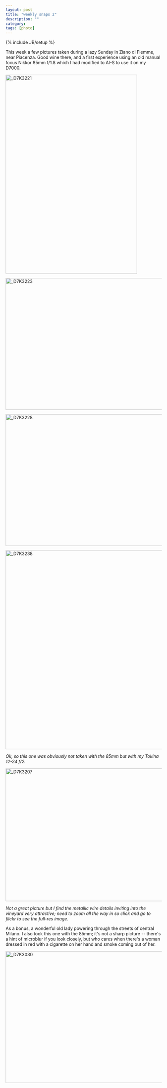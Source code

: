 ```yaml
---
layout: post
title: "weekly snaps 2"
description: ""
category: 
tags: [photo]
---
```

{% include JB/setup %}

This week a few pictures taken during a lazy Sunday in Ziano di Fiemme, near Piacenza. Good wine there, and a first experience using an old manual focus Nikkor 85mm f/1.8 which I had modified to AI-S to use it on my D7000.

<a href="http://www.flickr.com/photos/aadm/7600000200/" title="_D7K3221 by aadm, on Flickr"><img src="http://farm8.staticflickr.com/7250/7600000200_23b7746341_z.jpg" width="424" height="640" alt="_D7K3221"></a>

<a href="http://www.flickr.com/photos/aadm/7600018256/" title="_D7K3223 by aadm, on Flickr"><img src="http://farm8.staticflickr.com/7126/7600018256_6498a32eb1_z.jpg" width="640" height="424" alt="_D7K3223"></a>

<a href="http://www.flickr.com/photos/aadm/7600028908/" title="_D7K3228 by aadm, on Flickr"><img src="http://farm8.staticflickr.com/7111/7600028908_d3c6a8a0ab_z.jpg" width="640" height="424" alt="_D7K3228"></a>

<a href="http://www.flickr.com/photos/aadm/7600039020/" title="_D7K3238 by aadm, on Flickr"><img src="http://farm9.staticflickr.com/8016/7600039020_f902c885af_z.jpg" width="640" height="640" alt="_D7K3238"></a>

*Ok, so this one was obviously not taken with the 85mm but with my Tokina 12-24 f/2.*

<a href="http://www.flickr.com/photos/aadm/7600106286/" title="_D7K3207 by aadm, on Flickr"><img src="http://farm8.staticflickr.com/7121/7600106286_f4e519e421_z.jpg" width="640" height="427" alt="_D7K3207"></a>

*Not a great picture but I find the metallic wire details inviting into the vineyard very attractive; need to zoom all the way in so click and go to flickr to see the full-res image.*

As a bonus, a wonderful old lady powering through the streets of central Milano. I also took this one with the 85mm; it's not a sharp picture -- there's a hint of microblur if you look closely, but who cares when there's a woman dressed in red with a cigarette on her hand and smoke coming out of her.

<a href="http://www.flickr.com/photos/aadm/7599989368/" title="_D7K3030 by aadm, on Flickr"><img src="http://farm8.staticflickr.com/7119/7599989368_dc97285bdd_z.jpg" width="640" height="424" alt="_D7K3030"></a>